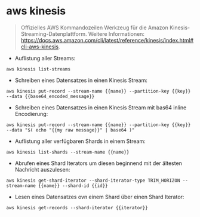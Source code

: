 # aws kinesis

> Offizielles AWS Kommandozeilen Werkzeug für die Amazon Kinesis-Streaming-Datenplattform.
> Weitere Informationen: <https://docs.aws.amazon.com/cli/latest/reference/kinesis/index.html#cli-aws-kinesis>.

- Auflistung aller Streams:

`aws kinesis list-streams`

- Schreiben eines Datensatzes in einen Kinesis Stream:

`aws kinesis put-record --stream-name {{name}} --partition-key {{key}} --data {{base64_encoded_message}}`

- Schreiben eines Datensatzes in einen Kinesis Stream mit bas64 inline Encodierung:

`aws kinesis put-record --stream-name {{name}} --partition-key {{key}} --data "$( echo "{{my raw message}}" | base64 )"`

- Auflistung aller verfügbaren Shards in einem Stream:

`aws kinesis list-shards --stream-name {{name}}`

- Abrufen eines Shard Iterators um diesen beginnend mit der ältesten Nachricht auszulesen:

`aws kinesis get-shard-iterator --shard-iterator-type TRIM_HORIZON --stream-name {{name}} --shard-id {{id}}`

- Lesen eines Datensatzes ovn einem Shard über einen Shard Iterator:

`aws kinesis get-records --shard-iterator {{iterator}}`

